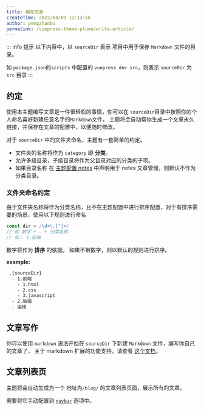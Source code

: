 ```yaml
---
title: 编写文章
createTime: 2022/04/09 12:13:56
author: pengzhanbo
permalink: /vuepress-theme-plume/write-article/
---
```


::: info 提示
以下内容中，以 `sourceDir` 表示 项目中用于保存 `Markdown` 文件的目录。

如 `package.json`的`scripts` 中配置的 `vuepress dev src`，则表示 `sourceDir` 为 `src` 目录
:::

## 约定

使用本主题编写文章是一件很轻松的事情，你可以在 `sourceDir`目录中按照你的个人命名喜好新建任意名字的`Markdown`文件，
主题将会自动帮你生成一个文章永久链接，并保存在文章的配置中，以便随时修改。

对于 `sourceDir` 中的文件夹命名，主题有一套简单的约定。

- 文件夹的名称将作为 `category` 即 __分类__。
- 允许多级目录，子级目录将作为父目录对应的分类的子项。
- 如果目录名称 在 [主题配置 notes](/vuepress-theme-plume/theme-config/#notes) 中声明用于 notes 文章管理，则默认不作为 分类目录。

### 文件夹命名约定

由于文件夹名称将作为分类名称，且不在主题配置中进行排序配置，对于有排序需要的场景，使用以下规则进行命名
``` ts
const dir = /\d+\.[^]+/
// 即 数字 + . + 分类名称
// 如： 1.前端
```
数字将作为 __排序__ 的依据。 如果不带数字，则以默认的规则进行排序。

__example:__
``` txt
 .{sourceDir}
  - 1.前端
    - 1.html
    - 2.css
    - 3.javascript
  - 2.后端
  - 运维
```


## 文章写作

你可以使用 `markdown` 语法开始在 `sourceDir` 下新建 `Markdown` 文件，编写你自己的文章了，
关于 markdown 扩展的功能支持，请查看 [这个文档](/vuepress-theme-plume/markdown-enhance/)。

## 文章列表页

主题将会自动生成为一个 地址为`/blog/` 的文章列表页面，展示所有的文章。

需要将它手动配置到 [`navbar`](/vuepress-theme-plume/theme-config/#navbar) 选项中。
